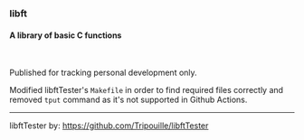 ### libft
#### A library of basic C functions

<br>

Published for tracking personal development only.

Modified libftTester's `Makefile` in order to find required files correctly and removed `tput` command as it's not supported in Github Actions.

----
libftTester by: https://github.com/Tripouille/libftTester
